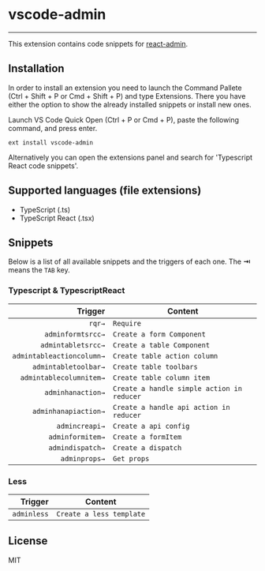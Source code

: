 # vscode-admin

-------------------

This extension contains code snippets for [react-admin](https://github.com/infeng/inf-fed-dev#inf-react-admin-appname-options).

## Installation

In order to install an extension you need to launch the Command Pallete (Ctrl + Shift + P or Cmd + Shift + P) and type Extensions.
There you have either the option to show the already installed snippets or install new ones.

Launch VS Code Quick Open (Ctrl + P or Cmd + P), paste the following command, and press enter.

`ext install vscode-admin`

Alternatively you can open the extensions panel and search for 'Typescript React code snippets'.

## Supported languages (file extensions)

* TypeScript (.ts)
* TypeScript React (.tsx)

## Snippets

Below is a list of all available snippets and the triggers of each one. The **⇥** means the `TAB` key.

### Typescript & TypescriptReact

| Trigger  | Content |
| -------: | ------- |
| `rqr→` | `Require` |
| `adminformtsrcc→` | `Create a form Component` |
| `admintabletsrcc→` | `Create a table Component` |
| `admintableactioncolumn→` | `Create table action column` |
| `admintabletoolbar→` | `Create table toolbars` |
| `admintablecolumnitem→` | `Create table column item` |
| `adminhanaction→` | `Create a handle simple action in reducer` |
| `adminhanapiaction→`| `Create a handle api action in reducer` |
| `admincreapi→`| `Create a api config` |
| `adminformitem→`   | `Create a formItem` |
| `admindispatch→`  | `Create a dispatch` |
| `adminprops→`  | `Get props` |

### Less

| Trigger  | Content |
| -------: | ------- |
| `adminless` | `Create a less template` |

## License

MIT